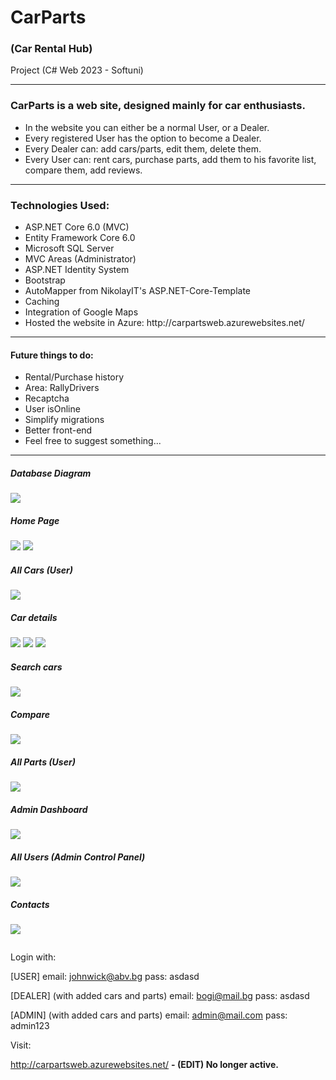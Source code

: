<h1>CarParts</h1>
<h3>(Car Rental Hub)</h3>
Project (C# Web 2023 - Softuni)

<hr/>
<h3>CarParts is a web site, designed mainly for car enthusiasts.</h3>
<ul>
<li> In the website you can either be a normal User, or a Dealer.</li>
<li> Every registered User has the option to become a Dealer.</li>
<li> Every Dealer can: add cars/parts, edit them, delete them.</li>
<li> Every User can: rent cars, purchase parts, add them to his favorite list, compare them, add reviews.</li>
</ul>

<hr/>
<h3>Technologies Used:</h3> 
<ul>
<li> ASP.NET Core 6.0 (MVC)</li>
<li> Entity Framework Core 6.0</li>
<li> Microsoft SQL Server </li>
<li> MVC Areas (Administrator)</li>
<li> ASP.NET Identity System </li>
<li> Bootstrap</li>
<li> AutoMapper from NikolayIT's ASP.NET-Core-Template</li>
<li> Caching</li>
<li> Integration of Google Maps</li>
<li> Hosted the website in Azure: http://carpartsweb.azurewebsites.net/ </li>
</ul>

<hr/>

<p>

<h4> Future things to do: </h4>
<ul>
<li>Rental/Purchase history</li>
<li>Area: RallyDrivers</li>
<li>Recaptcha</li>
<li>User isOnline</li>
<li>Simplify migrations</li>
<li>Better front-end</li>
<li>Feel free to suggest something...</li>
</ul>

</p>

<hr/>

<h5>Database Diagram</h5>
<img src="https://github.com/wavezM5/CarParts2023/blob/main/ImagesForReadMe/diagram.png"/>

<h5>Home Page</h5>
<img src="https://github.com/wavezM5/CarParts2023/blob/main/ImagesForReadMe/homepage1.png"/>
<img src="https://github.com/wavezM5/CarParts2023/blob/main/ImagesForReadMe/homepage2.png"/>

<h5>All Cars (User)</h5>
<img src="https://github.com/wavezM5/CarParts2023/blob/main/ImagesForReadMe/allcars_user.png"/>

<h5>Car details</h5>
<img src="https://github.com/wavezM5/CarParts2023/blob/main/ImagesForReadMe/cardetails.png"/>
<img src="https://github.com/wavezM5/CarParts2023/blob/main/ImagesForReadMe/details_user2.png"/>
<img src="https://github.com/wavezM5/CarParts2023/blob/main/ImagesForReadMe/details_user3.png"/>

<h5>Search cars</h5>
<img src="https://github.com/wavezM5/CarParts2023/blob/main/ImagesForReadMe/search_user.png"/>

<h5>Compare</h5>
<img src="https://github.com/wavezM5/CarParts2023/blob/main/ImagesForReadMe/compare.png"/>

<h5>All Parts (User)</h5>
<img src="https://github.com/wavezM5/CarParts2023/blob/main/ImagesForReadMe/allparts.png"/>

<h5>Admin Dashboard</h5>
<img src="https://github.com/wavezM5/CarParts2023/blob/main/ImagesForReadMe/adminarea.png"/>

<h5>All Users (Admin Control Panel)</h5>
<img src="https://github.com/wavezM5/CarParts2023/blob/main/ImagesForReadMe/admin2.png"/>

<h5>Contacts</h5>
<img src="https://github.com/wavezM5/CarParts2023/blob/main/ImagesForReadMe/contacts.png"/>

``````````````````````````````````````````
``````````````````````````````````````````
<p>
Login with:


[USER] 
email: johnwick@abv.bg
pass: asdasd

[DEALER] (with added cars and parts)
email: bogi@mail.bg
pass: asdasd

[ADMIN] (with added cars and parts)
email: admin@mail.com
pass: admin123

Visit:

http://carpartsweb.azurewebsites.net/ <b> - (EDIT) No longer active. </b>
</p>
